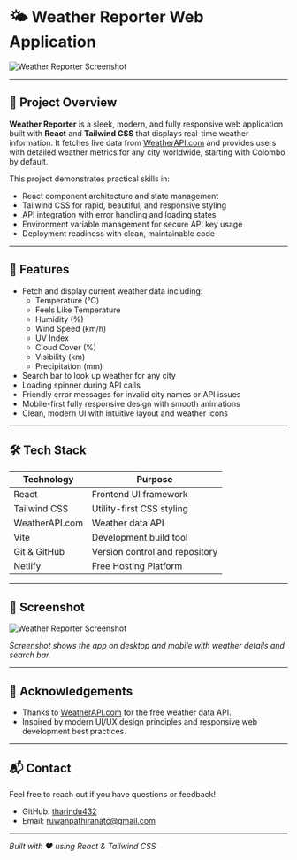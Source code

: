 # 🌤️ Weather Reporter Web Application

![Weather Reporter Screenshot](./ss.png)

---

## 🚀 Project Overview

**Weather Reporter** is a sleek, modern, and fully responsive web application built with **React** and **Tailwind CSS** that displays real-time weather information. It fetches live data from [WeatherAPI.com](https://www.weatherapi.com/) and provides users with detailed weather metrics for any city worldwide, starting with Colombo by default.

This project demonstrates practical skills in:

- React component architecture and state management
- Tailwind CSS for rapid, beautiful, and responsive styling
- API integration with error handling and loading states
- Environment variable management for secure API key usage
- Deployment readiness with clean, maintainable code

---

## 🎯 Features

- Fetch and display current weather data including:
  - Temperature (°C)
  - Feels Like Temperature
  - Humidity (%)
  - Wind Speed (km/h)
  - UV Index
  - Cloud Cover (%)
  - Visibility (km)
  - Precipitation (mm)
- Search bar to look up weather for any city
- Loading spinner during API calls
- Friendly error messages for invalid city names or API issues
- Mobile-first fully responsive design with smooth animations
- Clean, modern UI with intuitive layout and weather icons

---

## 🛠️ Tech Stack

| Technology      | Purpose                          |
|-----------------|----------------------------------|
| React           | Frontend UI framework            |
| Tailwind CSS    | Utility-first CSS styling        |
| WeatherAPI.com  | Weather data API                 |
| Vite            | Development build tool           |
| Git & GitHub    | Version control and repository   |
| Netlify         | Free Hosting Platform            |     

---

## 📸 Screenshot

![Weather Reporter Screenshot](./ss.png)

*Screenshot shows the app on desktop and mobile with weather details and search bar.*

---

## 🙌 Acknowledgements

- Thanks to [WeatherAPI.com](https://www.weatherapi.com/) for the free weather data API.
- Inspired by modern UI/UX design principles and responsive web development best practices.

---

## 📬 Contact

Feel free to reach out if you have questions or feedback!

- GitHub: [tharindu432](https://github.com/tharindu432)
- Email: ruwanpathiranatc@gmail.com

---

*Built with ❤️ using React & Tailwind CSS*



